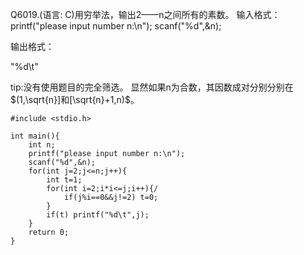 Q6019.(语言: C)用穷举法，输出2——n之间所有的素数。
输入格式：
printf("please input number n:\n");
scanf("%d",&n);

输出格式：

"%d\t"

tip:没有使用题目的完全筛选。
显然如果n为合数，其因数成对分别分别在$(1,\sqrt{n}]和[\sqrt{n}+1,n)$。

```
#include <stdio.h>

int main(){
    int n;
    printf("please input number n:\n");
    scanf("%d",&n);
    for(int j=2;j<=n;j++){
    	int t=1;
        for(int i=2;i*i<=j;i++){/
        	if(j%i==0&&j!=2) t=0;
        }
        if(t) printf("%d\t",j);
    }
    return 0;
}
```
